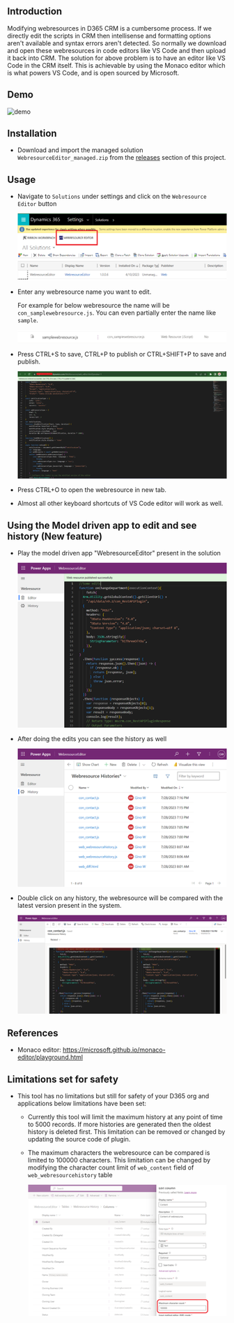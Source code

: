 ## Introduction

Modifying webresources in D365 CRM is a cumbersome process. If we directly edit the scripts in CRM then intellisense and formatting options aren't available and syntax errors aren't detected. So normally we download and open these webresources in code editors like VS Code and then upload it back into CRM.
The solution for above problem is to have an editor like VS Code in the CRM itself. This is achievable by using the Monaco editor which is what powers VS Code, and is open sourced by Microsoft.

## Demo

![demo](resources/demo.gif)

## Installation

- Download and import the managed solution `WebresourceEditor_managed.zip` from the [releases](https://github.com/ginow/WebresourceEditor/releases) section of this project.

## Usage

- Navigate to `Solutions` under settings and click on the `Webresource Editor` button

  ![solutions](resources/solutions.png)

- Enter any webresource name you want to edit.

  For example for below webresource the name will be `con_samplewebresource.js`. You can even partially enter the name like `sample`.

  ![name](resources/name.png)

- Press CTRL+S to save, CTRL+P to publish or CTRL+SHIFT+P to save and publish.

  ![editor](resources/editor.png)

- Press CTRL+O to open the webresource in new tab.
- Almost all other keyboard shortcuts of VS Code editor will work as well.

## Using the Model driven app to edit and see history (New feature)
- Play the model driven app "WebresourceEditor" present in the solution

  ![Model Driven Editor Screenshot](resources/modeldriveneditor.png)

- After doing the edits you can see the history as well

  ![History Grid](resources/historygrid.png)
  
- Double click on any history, the webresource will be compared with the latest version present in the system.

  ![diff](resources/diff.png)

## References

- Monaco editor: https://microsoft.github.io/monaco-editor/playground.html

## Limitations set for safety
- This tool has no limitations but still for safety of your D365 org and applications below limitations have been set: 
  - Currently this tool will limit the maximum history at any point of time to 5000 records. If more histories are generated then the oldest history is deleted first. This limitation can be removed or changed by updating the source code of plugin.
  - The maximum characters the webresource can be compared is limited to 100000 characters. This limitation can be changed by modifying the character count limit of `web_content` field of `web_webresourcehistory` table

    ![Character limit](resources/characterlimit.png)
